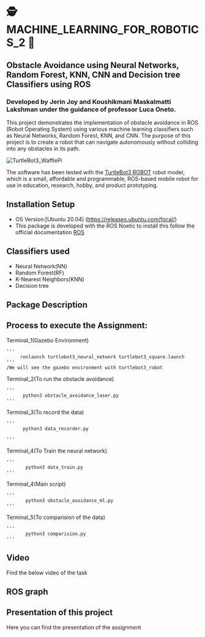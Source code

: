 # 🕵️  MACHINE_LEARNING_FOR_ROBOTICS_2 🤖

## Obstacle Avoidance using Neural Networks, Random Forest, KNN, CNN and Decision tree Classifiers using ROS

### Developed by Jerin Joy and Koushikmani Maskalmatti Lakshman under the guidance of professor Luca Oneto.
This project demonstrates the implementation of obstacle avoidance in ROS (Robot Operating System) using various machine learning classifiers such as Neural Networks, Random Forest, KNN, and CNN. The purpose of this project is to create a robot that can navigate autonomously without colliding into any obstacles in its path.

![TurtleBot3_WafflePi](https://user-images.githubusercontent.com/81651764/194770503-45cbd61b-7b50-442e-b67a-140f7cc4dc28.png)

The software has been tested with the [TurtleBot3 ROBOT](https://emanual.robotis.com/docs/en/platform/turtlebot3/overview/) robot model, which is a small, affordable and programmable, ROS-based mobile robot for use in education, research, hobby, and product prototyping.


## Installation Setup

- OS Version:[Ubuntu 20.04] (https://releases.ubuntu.com/focal/)
- This package is developed with the ROS Noetic to install this follow the official documentation [ROS](http://wiki.ros.org/noetic/Installation/Ubuntu)


## Classifiers used

- Neural Network(NN)
- Random Forest(RF)
- K-Nearest Neighbors(KNN)
- Decision tree

## Package Description

## Process to execute the Assignment:

Terminal_1(Gazebo Environment)

    '''
         roslaunch turtlebot3_neural_network turtlebot3_square.launch
    '''
    /We will see the gazebo environment with turtlebot3_robot
Terminal_2(To run the obstacle avoidance)

    '''
          python3 obstacle_avoidance_laser.py
    '''
Terminal_3(To record the data)

    '''
          python3 data_recorder.py 

    '''
Terminal_4(To Train the neural network)
   
    '''
           python3 data_train.py
    '''
    
Terminal_4(Main script)
   
    '''
           python3 obstacle_avoidance_ml.py 
    '''

Terminal_5(To comparision of the data)
   
    '''
           python3 comparision.py 
    '''


## Video
  Find the below video of the task
  
  

  
## ROS graph  

## Presentation of this project

Here you can find the presentation of the assignment
